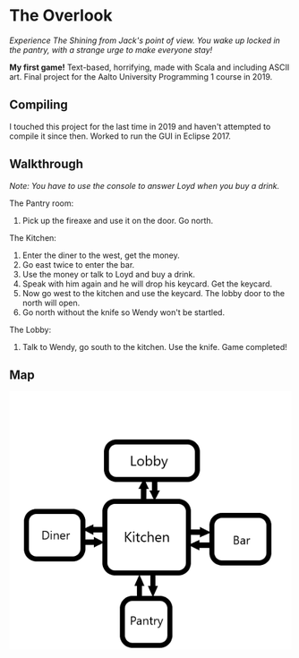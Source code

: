 # The Overlook

*Experience The Shining from Jack's point of view. You wake up locked in the pantry, with a strange urge to make everyone stay!*

**My first game!** Text-based, horrifying, made with Scala and including ASCII art. Final project for the Aalto University Programming 1 course in 2019.

## Compiling

I touched this project for the last time in 2019 and haven't attempted to compile it since then. Worked to run the GUI in Eclipse 2017.

## Walkthrough

*Note: You have to use the console to answer Loyd when you buy a drink.*

The Pantry room:
1. Pick up the fireaxe and use it on the door. Go north.

The Kitchen:
1. Enter the diner to the west, get the money.
2. Go east twice to enter the bar.
3. Use the money or talk to Loyd and buy a drink.
4. Speak with him again and he will drop his keycard. Get the keycard.
5. Now go west to the kitchen and use the keycard. The lobby door to the north will open.
6. Go north without the knife so Wendy won't be startled.

The Lobby:
1. Talk to Wendy, go south to the kitchen. Use the knife. Game completed!

## Map

![Hotel Map](hotel_map.gif)
